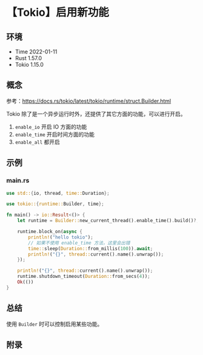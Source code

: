 # 【Tokio】启用新功能

## 环境

- Time 2022-01-11
- Rust 1.57.0
- Tokio 1.15.0

## 概念

参考：<https://docs.rs/tokio/latest/tokio/runtime/struct.Builder.html>  

Tokio 除了是一个异步运行时外，还提供了其它方面的功能，可以进行开启。

1. `enable_io` 开启 IO 方面的功能
2. `enable_time` 开启时间方面的功能
3. `enable_all` 都开启

## 示例

### main.rs

```rust
use std::{io, thread, time::Duration};

use tokio::{runtime::Builder, time};

fn main() -> io::Result<()> {
    let runtime = Builder::new_current_thread().enable_time().build()?;

    runtime.block_on(async {
        println!("hello tokio");
        // 如果不使用 enable_time 方法，这里会出错
        time::sleep(Duration::from_millis(100)).await;
        println!("{}", thread::current().name().unwrap());
    });

    println!("{}", thread::current().name().unwrap());
    runtime.shutdown_timeout(Duration::from_secs(4));
    Ok(())
}
```

## 总结

使用 `Builder` 时可以控制启用某些功能。

## 附录

